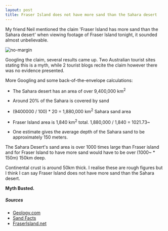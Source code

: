 ```yaml
---
layout: post
title: Fraser Island does not have more sand than the Sahara desert
---
```


My friend Neil mentioned the claim 'Fraser Island has more sand than the Sahara desert' when viewing footage of Fraser Island tonight, it sounded almost unbelievable.


![no-margin](/assets/fraser-island.jpg)

Googling the claim, several results came up. Two Australian tourist sites stating this is a myth, while 2 tourist blogs recite the claim however there was no evidence presented.

More Googling and some back-of-the-envelope calculations:

* The Sahara desert has an area of over 9,400,000 km<sup>2</sup>

* Around 20% of the Sahara is covered by sand

* (9400000 / 100) * 20 = 1,880,000 km<sup>2</sup> Sahara sand area

* Fraser Island area is 1,840 km<sup>2</sup> total. 1,880,000 / 1,840 = 1021.73~

* One estimate gives the average depth of the Sahara sand to be approximately 150 meters.

The Sahara Desert's sand area is over 1000 times large than Fraser island and for Fraser Island to have more sand would have to be over (1000~ * 150m) 150km deep.

Continental crust is around 50km thick. I realise these are rough figures but I think I can say Fraser Island does not have more sand than the Sahara desert.

<b>Myth Busted.</b>

##### Sources ######

- [Geology.com](http://geology.com/records/largest-desert.shtml)
- [Sand Facts](http://piecubed.co.uk/sand-facts/)
- [FraserIsland.net](http://www.fraserisland.net/)
